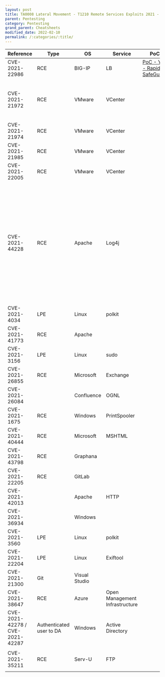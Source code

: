 ```yaml
---
layout: post
title: TA0008 Lateral Movement - T1210 Remote Services Exploits 2021 - Top
parent: Pentesting
category: Pentesting
grand_parent: Cheatsheets
modified_date: 2022-02-10
permalink: /:categories/:title/
---
```


<table class="sortable">
<col width="20%">
<col width="80%">
<thead>
<tr>
<th>Reference</th>
<th>Type</th>
<th>OS</th>
<th>Service</th>
<th>PoC</th>
<th><a href="https://github.com/rapid7/metasploit-framework/tree/master/modules/exploits">MSF Embedded</a></th>
<th>Nickname</th>
<th>MISC</th>
</tr>
</thead>
<tbody>
<tr>
	<td>CVE-2021-22986</td>
	<td>RCE</td>
	<td>BIG-IP</td>
	<td>LB</td>
	<td><a href="https://youtu.be/xqzfNqMrFGQ">PoC - YT - Rapid SafeGuard</a></td>
	<td>exploit/linux/http/f5_icontrol_rest_ssrf_rce</td>
	<td></td>
	<td></td>
</tr>
<tr>
	<td>CVE-2021-21972</td>
	<td>RCE</td>
	<td>VMware</td>
	<td>VCenter</td>
	<td></td>
	<td>exploits/multi/http/vmware_vcenter_server_unauthenticated_file_upload_exploit</td>
	<td></td>
	<td><ul>
	<li><a href="https://swarm.ptsecurity.com/unauth-rce-vmware/">PoC - Article - PTSecurity </a></li>
	<li><a href="https://kb.vmware.com/s/article/82374">Mitigation - VMWare KB 82374</a></li>
	</ul></td>
</tr>
<tr>
	<td>CVE-2021-21974</td>
	<td>RCE</td>
	<td>VMware</td>
	<td>VCenter</td>
	<td></td>
	<td></td>
	<td></td>
	<td><ul>
	<li><a href="https://github.com/Shadow0ps/CVE-2021-21974"></a></li>
	</ul></td>
</tr>
<tr>
	<td>CVE-2021-21985</td>
	<td>RCE</td>
	<td>VMware</td>
	<td>VCenter</td>
	<td></td>
	<td></td>
	<td></td>
	<td></td>
</tr>
<tr>
	<td>CVE-2021-22005</td>
	<td>RCE</td>
	<td>VMware</td>
	<td>VCenter</td>
	<td></td>
	<td></td>
	<td></td>
	<td></td>
</tr>
<tr>
	<td>CVE-2021-44228</td>
	<td>RCE</td>
	<td>Apache</td>
	<td>Log4j</td>
	<td></td>
	<td></td>
	<td>Log4Shell</td>
	<td><ul>
	<li><a href="https://attackerkb.com/topics/in9sPR2Bzt/cve-2021-44228-log4shell/rapid7-analysis?referrer=blog">List - AttackerKB Affected Products</a></li>
	<li><a href="https://github.com/veracode-research/rogue-jndi">Tool - Veracode rogue-jndi LDAP server</a></li>
	<li><a href="https://www.youtube.com/watch?v=Yl30yeQBcU8">PoC - YT - VMWare VCenter 6.5 to 6.7. Null SAMLRequest + LDAP JNDI url in 'X-Forwarded-For' over the login page.</a></li>
	</ul></td>
</tr>
<tr>
	<td>CVE-2021-4034</td>
	<td>LPE</td>
	<td>Linux</td>
	<td>polkit</td>
	<td></td>
	<td></td>
	<td></td>
	<td></td>
</tr>
<tr>
	<td>CVE-2021-41773</td>
	<td>RCE</td>
	<td>Apache</td>
	<td></td>
	<td></td>
	<td></td>
	<td></td>
	<td></td>
</tr>

<tr>
	<td>CVE-2021-3156</td>
	<td>LPE</td>
	<td>Linux</td>
	<td>sudo</td>
	<td></td>
	<td></td>
	<td>Baron Samedit</td>
	<td></td>
<tr>
	<td>CVE-2021-26855</td>
	<td>RCE</td>
	<td>Microsoft</td>
	<td>Exchange</td>
	<td></td>
	<td></td>
	<td>ProxyLogon</td>
	<td></td>
<tr>
	<td>CVE-2021-26084</td>
	<td></td>
	<td>Confluence</td>
	<td>OGNL</td>
	<td></td>
	<td></td>
	<td></td>
	<td></td>
<tr>
	<td>CVE-2021-1675</td> 
	<td>RCE</td>
	<td>Windows</td>
	<td>PrintSpooler</td>
	<td></td>
	<td></td>
	<td>PrintNightMare</td>
	<td></td>
<tr>
	<td>CVE-2021-40444</td>
	<td>RCE</td>
	<td>Microsoft</td>
	<td>MSHTML</td>
	<td></td>
	<td></td>
	<td></td>
	<td></td>
<tr>
	<td>CVE-2021-43798</td>
	<td>RCE</td>
	<td>Graphana</td>
	<td></td>
	<td></td>
	<td></td>
	<td></td>
	<td></td>
<tr>
	<td>CVE-2021-22205</td>
	<td>RCE</td>
	<td>GitLab</td>
	<td></td>
	<td></td>
	<td></td>
	<td></td>
	<td></td>
<tr>
	<td>CVE-2021-42013</td>
	<td></td>
	<td>Apache</td>
	<td>HTTP</td>
	<td></td>
	<td></td>
	<td></td>
	<td></td>
<tr>
	<td>CVE-2021-36934</td>
	<td></td>
	<td>Windows</td>
	<td></td>
	<td></td>
	<td></td>
	<td>HiveNightmare / SeriousSam</td>
	<td></td>
<tr>
	<td>CVE-2021-3560</td>
	<td>LPE</td>
	<td>Linux</td>
	<td>polkit</td>
	<td></td>
	<td></td>
	<td></td>
	<td></td>
<tr>
	<td>CVE-2021-22204</td>
	<td>LPE</td>
	<td>Linux</td>
	<td>Exiftool</td>
	<td></td>
	<td></td>
	<td></td>
	<td></td>
<tr>
	<td>CVE-2021-21300</td>
	<td>Git</td>
	<td>Visual Studio</td>
	<td></td>
	<td></td>
	<td></td>
	<td></td>
	<td></td>
<tr>
	<td>CVE-2021-38647</td>
	<td>RCE</td>
	<td>Azure</td>
	<td>Open Management Infrastructure</td>
	<td></td>
	<td></td>
	<td>OmiGod</td>
	<td></td>
</tr>
<tr>
	<td>CVE-2021-42278 / CVE-2021-42287</td>
	<td>Authenticated user to DA</td>
	<td>Windows</td>
	<td>Active Directory</td>
	<td></td>
	<td></td>
	<td></td>
	<td><ul>
	<li><a href="https://cloudbrothers.info/exploit-kerberos-samaccountname-spoofing/"> PoC - Article - ...</a></li>
	<li><a href="https://pythonawesome.com/exploiting-cve-2021-42278-and-cve-2021-42287-to-impersonate-da-from-standard-domain-user/">PoC - Article - ...</a></li>
	</ul></td>
</tr>
<tr>
	<td>CVE-2021-35211</td>
	<td>RCE</td>
	<td>Serv-U</td>
	<td>FTP</td>
	<td></td>
	<td></td>
	<td></td>
	<td><ul>
	<li><a href="https://github.com/BishopFox/CVE-2021-35211"> Tool - BishopFox</a></li>
	</ul></td>
</tr>
</tbody>

</table>
<link href="/sortable.css" rel="stylesheet" />
<script src="/sortable.js"></script>